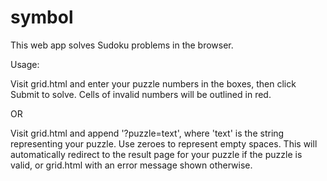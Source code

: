# symbol

This web app solves Sudoku problems in the browser.

Usage:

Visit grid.html and enter your puzzle numbers in the boxes, then click Submit to solve.
Cells of invalid numbers will be outlined in red.

OR

Visit grid.html and append '?puzzle=text', where 'text' is the string representing your puzzle.
Use zeroes to represent empty spaces. This will automatically redirect to the result page for your puzzle
if the puzzle is valid, or grid.html with an error message shown otherwise.
